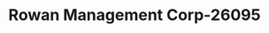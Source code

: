 ---
f_zip-code: 96080
f_state-code: CA
title: Rowan Management Corp-26095
f_phone: 530-529-6678
f_city-only: Red Bluff
f_address: 935 S Main Street Red Bluff
f_location-unique-id: '26095'
slug: rowan-management-corp-26095
updated-on: '2024-05-30T13:46:58.046Z'
created-on: '2024-05-30T13:36:59.803Z'
published-on: '2024-05-30T13:54:32.469Z'
f_city-state: cms/city/red-bluff-ca.md
f_company: cms/company/rowan-management-corp.md
f_state: cms/state/california.md
layout: '[payday-loan].html'
tags: payday-loan
---